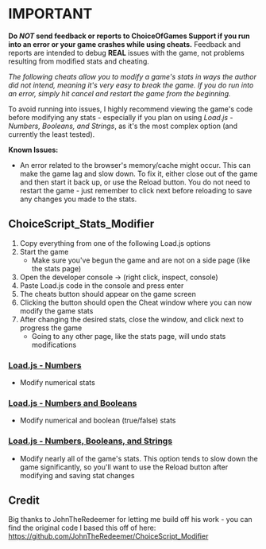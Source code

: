 # IMPORTANT
**Do _NOT_ send feedback or reports to ChoiceOfGames Support if you run into an error or your game crashes while using cheats.** Feedback and reports are intended to debug **REAL** issues with the game, not problems resulting from modified stats and cheating.

*The following cheats allow you to modify a game's stats in ways the author did not intend, meaning it's very easy to break the game. If you do run into an error, simply hit cancel and restart the game from the beginning.*

To avoid running into issues, I highly recommend viewing the game's code before modifying any stats - especially if you plan on using *Load.js - Numbers, Booleans, and Strings*, as it's the most complex option (and currently the least tested).

**Known Issues:**
- An error related to the browser's memory/cache might occur. This can make the game lag and slow down. To fix it, either close out of the game and then start it back up, or use the Reload button. You do not need to restart the game - just remember to click next before reloading to save any changes you made to the stats.

## ChoiceScript_Stats_Modifier
1. Copy everything from one of the following Load.js options
2. Start the game
     - Make sure you've begun the game and are not on a side page (like the stats page)
3. Open the developer console -> (right click, inspect, console)
4. Paste Load.js code in the console and press enter
5. The cheats button should appear on the game screen
6. Clicking the button should open the Cheat window where you can now modify the game stats
7. After changing the desired stats, close the window, and click next to progress the game
     - Going to any other page, like the stats page, will undo stats modifications

### [Load.js - Numbers](https://raw.githubusercontent.com/WestlyDust/ChoiceScript_Stats_Modifier/main/CheatNumbers/Load.js)
* Modify numerical stats
### [Load.js - Numbers and Booleans](https://raw.githubusercontent.com/WestlyDust/ChoiceScript_Stats_Modifier/main/CheatNumbers%26Booleans/Load.js)
* Modify numerical and boolean (true/false) stats
### [Load.js - Numbers, Booleans, and Strings](https://raw.githubusercontent.com/WestlyDust/ChoiceScript_Stats_Modifier/main/CheatNumbers%26Booleans%26Strings/Load.js)
* Modify nearly all of the game's stats. This option tends to slow down the game significantly, so you'll want to use the Reload button after modifying and saving stat changes

## Credit
Big thanks to JohnTheRedeemer for letting me build off his work - you can find the original code I based this off of here: https://github.com/JohnTheRedeemer/ChoiceScript_Modifier

